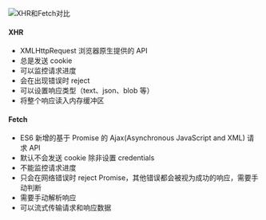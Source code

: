 ![XHR和Fetch对比](https://imgur.com/yq1yBQc.jpg)

#### XHR

- XMLHttpRequest 浏览器原生提供的 API
- 总是发送 cookie
- 可以监控请求进度
- 会在出现错误时 reject
- 可以设置响应类型（text、json、blob 等）
- 将整个响应读入内存缓冲区

#### Fetch

- ES6 新增的基于 Promise 的 Ajax(Asynchronous JavaScript and XML) 请求 API
- 默认不会发送 cookie 除非设置 credentials
- 不能监控请求进度
- 只会在网络错误时 reject Promise，其他错误都会被视为成功的响应，需要手动判断
- 需要手动解析响应
- 可以流式传输请求和响应数据
